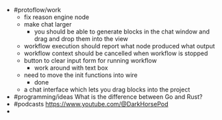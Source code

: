 - #protoflow/work
	- fix reason engine node
	- make chat larger
		- you should be able to generate blocks in the chat window and drag and drop them into the view
	- workflow execution should report what node produced what output
	- workflow context should be cancelled when workflow is stopped
	- button to clear input form for running workflow
		- work around with text box
	- need to move the init functions into wire
		- done
	- a chat interface which lets you drag blocks into the project
- #programming/ideas What is the difference between Go and Rust?
- #podcasts https://www.youtube.com/@DarkHorsePod
-